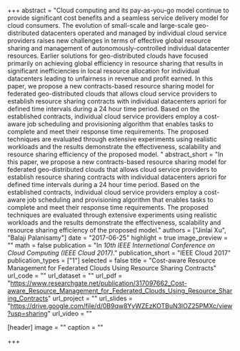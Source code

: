 +++
abstract = "Cloud computing and its pay-as-you-go model continue to provide significant cost benefits and a seamless service delivery model for cloud consumers. The evolution of small-scale and large-scale geo-distributed datacenters operated and managed by individual cloud service providers raises new challenges in terms of effective global resource sharing and management of autonomously-controlled individual datacenter resources. Earlier solutions for geo-distributed clouds have focused primarily on achieving global efficiency in resource sharing that results in significant inefficiencies in local resource allocation for individual datacenters leading to unfairness in revenue and profit earned. In this paper, we propose a new contracts-based resource sharing model for federated geo-distributed clouds that allows cloud service providers to establish resource sharing contracts with individual datacenters apriori for defined time intervals during a 24 hour time period. Based on the established contracts, individual cloud service providers employ a cost-aware job scheduling and provisioning algorithm that enables tasks to complete and meet their response time requirements. The proposed techniques are evaluated through extensive experiments using realistic workloads and the results demonstrate the effectiveness, scalability and resource sharing efficiency of the proposed model. "
abstract_short = "In this paper, we propose a new contracts-based resource sharing model for federated geo-distributed clouds that allows cloud service providers to establish resource sharing contracts with individual datacenters apriori for defined time intervals during a 24 hour time period. Based on the established contracts, individual cloud service providers employ a cost-aware job scheduling and provisioning algorithm that enables tasks to complete and meet their response time requirements. The proposed techniques are evaluated through extensive experiments using realistic workloads and the results demonstrate the effectiveness, scalability and resource sharing efficiency of the proposed model."
authors = ["Jinlai Xu", "Balaji Palanisamy"]
date = "2017-06-25"
highlight = true
image_preview = ""
math = false
publication = "In *10th IEEE Internetional Conference on Cloud Computing (IEEE Cloud 2017)*."
publication_short = "IEEE Cloud 2017"
publication_types = ["1"]
selected = false
title = "Cost-aware Resource Management for Federated Clouds Using Resource Sharing Contracts"
url_code = ""
url_dataset = ""
url_pdf = "https://www.researchgate.net/publication/317097662_Cost-aware_Resource_Management_for_Federated_Clouds_Using_Resource_Sharing_Contracts"
url_project = ""
url_slides = "https://drive.google.com/file/d/0B9qw8YyWZEzKOTBuN3lOZ25PMXc/view?usp=sharing"
url_video = ""

[header]
image = ""
caption = ""

+++

